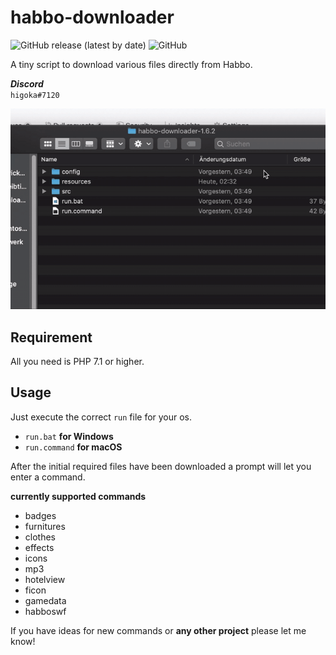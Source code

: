 # habbo-downloader
![GitHub release (latest by date)](https://img.shields.io/github/v/release/higoka/habbo-downloader?style=for-the-badge)
![GitHub](https://img.shields.io/github/license/higoka/habbo-downloader?style=for-the-badge)

A tiny script to download various files directly from Habbo.

***Discord***  
`higoka#7120`

![](preview.gif)

## Requirement
All you need is PHP 7.1 or higher.

## Usage
Just execute the correct `run` file for your os.
- `run.bat` **for Windows**  
- `run.command` **for macOS**

After the initial required files have been downloaded a prompt will let you enter a command.

**currently supported commands**
- badges
- furnitures
- clothes
- effects
- icons
- mp3
- hotelview
- ficon
- gamedata
- habboswf

If you have ideas for new commands or **any other project** please let me know!
